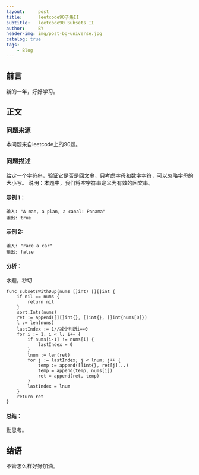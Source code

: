 ```yaml
---
layout:     post
title:      leetcode90子集II
subtitle:   leetcode90 Subsets II
author:     BY
header-img: img/post-bg-universe.jpg
catalog: true
tags:
    - Blog
---
```



## 前言

新的一年，好好学习。

## 正文

### 问题来源

本问题来自leetcode上的90题。

### 问题描述

给定一个字符串，验证它是否是回文串，只考虑字母和数字字符，可以忽略字母的大小写。
说明：本题中，我们将空字符串定义为有效的回文串。 

#### 示例 1：
```
输入: "A man, a plan, a canal: Panama"
输出: true
```

#### 示例 2:
```
输入: "race a car"
输出: false
```

#### 分析：
水题，秒切
```
func subsetsWithDup(nums []int) [][]int {
    if nil == nums {
        return nil
    }
    sort.Ints(nums)
    ret := append([][]int{}, []int{}, []int{nums[0]})
    l := len(nums)
    lastIndex := 1//减少判断i==0
    for i := 1; i < l; i++ {
        if nums[i-1] != nums[i] {
            lastIndex = 0
        } 
        lnum := len(ret)
        for j := lastIndex; j < lnum; j++ {
            temp := append([]int{}, ret[j]...)
            temp = append(temp, nums[i])
            ret = append(ret, temp)
        }
        lastIndex = lnum
    }
    return ret
}
```

#### 总结：
勤思考。  

## 结语
不管怎么样好好加油。
